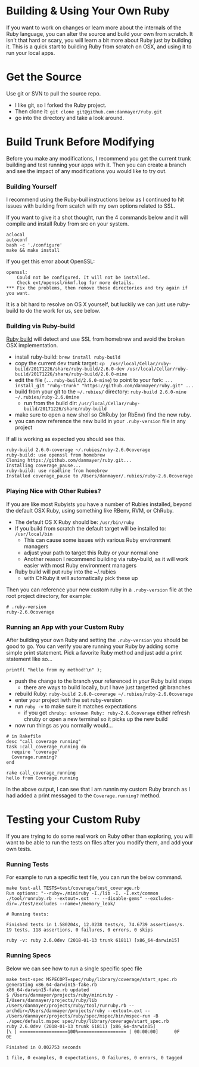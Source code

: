# Building & Using Your Own Ruby

If you want to work on changes or learn more about the internals of the  Ruby language, you can alter the source and build your own from scratch. It isn't that hard or scary, you will learn a bit more about Ruby just by building it. This is a quick start to building Ruby from scratch on OSX, and using it to run your local apps.

# Get the Source

Use git or SVN to pull the source repo.

* I like git, so I forked the Ruby project.
* Then clone it: `git clone git@github.com:danmayer/ruby.git`
* go into the directory and take a look around.

# Build Trunk Before Modifying

Before you make any modifications, I recommend you get the current trunk building and test running your apps with it. Then you can create a branch and see the impact of any modifications you would like to try out.

### Building Yourself

I recommend using the Ruby-buil instructions below as I continued to hit issues with building from scatch with my own options related to SSL.

If you want to give it a shot thought, run the 4 commands below and it will compile and install Ruby from src on your system.

```
aclocal
autoconf
bash -c './configure'
make && make install
```

If you get this error about OpenSSL:

```
openssl:
	Could not be configured. It will not be installed.
	Check ext/openssl/mkmf.log for more details.
*** Fix the problems, then remove these directories and try again if you want.
```

It is a bit hard to resolve on OS X yourself, but luckily we can just use ruby-build to do the work for us, see below.

### Building via Ruby-build

[Ruby build](https://github.com/rbenv/ruby-build) will detect and use SSL from homebrew and avoid the broken OSX implementation. 

* install ruby-build: `brew install ruby-build`
* copy the current dev trunk target: `cp  /usr/local/Cellar/ruby-build/20171226/share/ruby-build/2.6.0-dev /usr/local/Cellar/ruby-build/20171226/share/ruby-build/2.6.0-mine`
* edit the file (`...ruby-build/2.6.0-mine`) to point to your fork: `... install_git "ruby-trunk" "https://github.com/danmayer/ruby.git" ...`
* build from your git to the `~/.rubies/` directory: `ruby-build 2.6.0-mine ~/.rubies/ruby-2.6.0mine`
   * run from the build dir: `/usr/local/Cellar/ruby-build/20171226/share/ruby-build` 
* make sure to open a new shell so ChRuby (or RbEnv) find the new ruby.
* you can now reference the new build in your `.ruby-version` file in any project

If all is working as expected you should see this.

```
ruby-build 2.6.0-coverage ~/.rubies/ruby-2.6.0coverage
ruby-build: use openssl from homebrew
Cloning https://github.com/danmayer/ruby.git...
Installing coverage_pause...
ruby-build: use readline from homebrew
Installed coverage_pause to /Users/danmayer/.rubies/ruby-2.6.0coverage
```

### Playing Nice with Other Rubies?

If you are like most Rubyists you have a number of Rubies installed, beyond the default OSX Ruby, using something like RBenv, RVM, or ChRuby.

* The default OS X Ruby should be: `/usr/bin/ruby`
* If you build from scratch the default target will be installed to: `/usr/local/bin` 
   * This can cause some issues with various Ruby environment managers
   * adjust your path to target this Ruby or your normal one
   * Another reason I recommend building via ruby-build, as it will work easier with most Ruby environment managers
* Ruby build will put ruby into the ~/.rubies
   * with ChRuby it will automatically pick these up
   
Then you can reference your new custom ruby in a `.ruby-version` file at the root project directory, for example:

```
# .ruby-version
ruby-2.6.0coverage
```   

### Running an App with your Custom Ruby

After building your own Ruby and setting the `.ruby-version` you should be good to go. You can verify you are running your Ruby by adding some simple print statement. Pick a favorite Ruby method and just add a print statement like so...

`printf( "hello from my method!\n" );`

* push the change to the branch your referenced in your Ruby build steps
   * there are ways to build locally, but I have just targetted git branches 
* rebuild Ruby: `ruby-build 2.6.0-coverage ~/.rubies/ruby-2.6.0coverage`
* enter your project iwth the set ruby-version
* run `ruby -v` to make sure it matches expectations
   * if you get `chruby: unknown Ruby: ruby-2.6.0coverage` either refresh chruby or open a new terminal so it picks up the new build
* now run things as you normally would...

```
# in Rakefile
desc "call coverage running"
task :call_coverage_running do
  require 'coverage'
  Coverage.running?
end
```

```
rake call_coverage_running
hello from Coverage.running
```

In the above output, I can see that I am runnin my custom Ruby branch as I had added a print messaged to the `Coverage.running?` method.

# Testing your Custom Ruby

If you are trying to do some real work on Ruby other than exploring, you will want to be able to run the tests on files after you modify them, and add your own tests.

### Running Tests

For example to run a specific test file, you can run the below command.

```
make test-all TESTS=test/coverage/test_coverage.rb
Run options: "--ruby=./miniruby -I./lib -I. -I.ext/common  ./tool/runruby.rb --extout=.ext  -- --disable-gems" --excludes-dir=./test/excludes --name=!/memory_leak/

# Running tests:

Finished tests in 1.580204s, 12.0238 tests/s, 74.6739 assertions/s.
19 tests, 118 assertions, 0 failures, 0 errors, 0 skips

ruby -v: ruby 2.6.0dev (2018-01-13 trunk 61811) [x86_64-darwin15]
```

### Running Specs

Below we can see how to run a single specific spec file

```
make test-spec MSPECOPT=spec/ruby/library/coverage/start_spec.rb
generating x86_64-darwin15-fake.rb
x86_64-darwin15-fake.rb updated
$ /Users/danmayer/projects/ruby/miniruby -I/Users/danmayer/projects/ruby/lib /Users/danmayer/projects/ruby/tool/runruby.rb --archdir=/Users/danmayer/projects/ruby --extout=.ext -- /Users/danmayer/projects/ruby/spec/mspec/bin/mspec-run -B ./spec/default.mspec spec/ruby/library/coverage/start_spec.rb
ruby 2.6.0dev (2018-01-13 trunk 61811) [x86_64-darwin15]
[\ | ==================100%================== | 00:00:00]      0F      0E

Finished in 0.002753 seconds

1 file, 0 examples, 0 expectations, 0 failures, 0 errors, 0 tagged
```